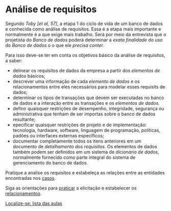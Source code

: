 # Análise de requisitos

Segundo *Toby [et al, 57]*, a etapa 1 do ciclo de vida de um banco de dados e conhecida como análise de requisitos. Essa é a etapa mais importante e normalmente é a que exige mais trabalho. Será por meio da entrevista que o projetista do *Banco de dados* poderá determinar a *exata finalidade do uso* do *Banco de dados* o o que ele *precisa conter*.

Para isso deve-se ter em conta os objetivos básico da análise de requisitos, a saber:

- delinear os requisitos de dados da empresa a partir dos *elementos de dados* básicos;
- descrever uma informação de cada *elemento de dados* e os relacionamentos entre eles necessários para modelar esses requisits de dados;
- determinar os tipos de transações que devem ser executadas no banco de dados e a interação entre as transações e  os *elementos de dados*.
- definir quaisquer restrições de desempenho, integridade, segurança ou administrativa que tenham de ser importas sobre o banco de dados resultante;
- epecificar quaisquer restrições de projeto e de implementação: tecnologia, hardware, software, linguagem de programação, políticas, padões ou interfaces externas específicos;
- documentar completamente todos os itens anteriores em um documento de *detalhamento dos requisitos*. Os elementos de dados também podem ser definidos em um sistema de *dicionário de dados*, normalmente fornecido como parte integral do sistema de gerenciamento do banco de dados.

Pratique a analise os requisitos e estabeleça as relações entre as entidades encontradas nos [casos](https://github.com/tmenegaz/db_dendezeiros/blob/master/assunto/casos.md#estudos-de-caso).

Siga as orientações para [praticar](https://github.com/tmenegaz/db_dendezeiros/blob/master/assunto/casos.md#pratique) a elicitação e estabelecer os [relacionamentos](https://github.com/tmenegaz/db_dendezeiros/blob/master/assunto/casos.md#relacionamento).

[Localize-se: lista das aulas](https://github.com/tmenegaz/db_dendezeiros/blob/master/assunto/lista.md#lista-de-aulas)
